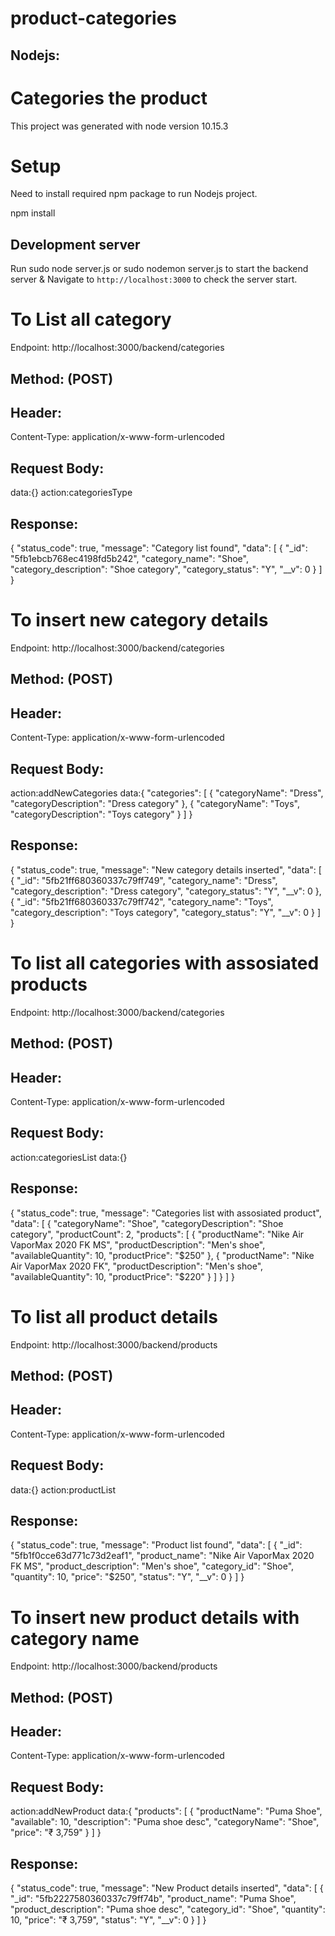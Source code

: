 # product-categories

Nodejs:
-------

# Categories the product

This project was generated with node version 10.15.3

# Setup

Need to install required npm package to run Nodejs project.

npm install

## Development server

Run sudo node server.js or sudo nodemon server.js to start the backend server & Navigate to  `http://localhost:3000` to check the server start.

# To List all category

Endpoint: http://localhost:3000/backend/categories

Method: (POST)
------

Header: 
-------

Content-Type: application/x-www-form-urlencoded

Request Body:
------------
data:{}
action:categoriesType

Response:
---------

{
  "status_code": true,
  "message": "Category list found",
  "data": [
    {
      "_id": "5fb1ebcb768ec4198fd5b242",
      "category_name": "Shoe",
      "category_description": "Shoe category",
      "category_status": "Y",
      "__v": 0
    }
  ]
}

# To insert new category details

Endpoint: http://localhost:3000/backend/categories

Method: (POST)
------

Header: 
-------

Content-Type: application/x-www-form-urlencoded

Request Body:
------------
action:addNewCategories
data:{
  "categories": [
    {
      "categoryName": "Dress",
      "categoryDescription": "Dress category"
    },
    {
      "categoryName": "Toys",
      "categoryDescription": "Toys category"
    }
  ]
}


Response:
---------

{
  "status_code": true,
  "message": "New category details inserted",
  "data": [
    {
      "_id": "5fb21ff680360337c79ff749",
      "category_name": "Dress",
      "category_description": "Dress category",
      "category_status": "Y",
      "__v": 0
    },
    {
      "_id": "5fb21ff680360337c79ff742",
      "category_name": "Toys",
      "category_description": "Toys category",
      "category_status": "Y",
      "__v": 0
    }
  ]
}

# To list all categories with assosiated products

Endpoint: http://localhost:3000/backend/categories

Method: (POST)
------

Header: 
-------

Content-Type: application/x-www-form-urlencoded

Request Body:
------------
action:categoriesList
data:{}


Response:
---------

{
  "status_code": true,
  "message": "Categories list with assosiated product",
  "data": [
    {
      "categoryName": "Shoe",
      "categoryDescription": "Shoe category",
      "productCount": 2,
      "products": [
        {
          "productName": "Nike Air VaporMax 2020 FK MS",
          "productDescription": "Men's shoe",
          "availableQuantity": 10,
          "productPrice": "$250"
        },
        {
          "productName": "Nike Air VaporMax 2020 FK",
          "productDescription": "Men's shoe",
          "availableQuantity": 10,
          "productPrice": "$220"
        }
      ]
    }
  ]
}

# To list all product details

Endpoint: http://localhost:3000/backend/products

Method: (POST)
------

Header: 
-------

Content-Type: application/x-www-form-urlencoded

Request Body:
-------------
data:{}
action:productList

Response:
---------
{
  "status_code": true,
  "message": "Product list found",
  "data": [
    {
      "_id": "5fb1f0cce63d771c73d2eaf1",
      "product_name": "Nike Air VaporMax 2020 FK MS",
      "product_description": "Men's shoe",
      "category_id": "Shoe",
      "quantity": 10,
      "price": "$250",
      "status": "Y",
      "__v": 0
    }
  ]
}

# To insert new product details with category name

Endpoint: http://localhost:3000/backend/products

Method: (POST)
------

Header: 
-------

Content-Type: application/x-www-form-urlencoded

Request Body:
-------------
action:addNewProduct
data:{
  "products": [
    {
      "productName": "Puma Shoe",
      "available": 10,
      "description": "Puma shoe desc",
      "categoryName": "Shoe",
      "price": "₹ 3,759"
    }
  ]
}

Response:
---------

{
  "status_code": true,
  "message": "New Product details inserted",
  "data": [
    {
      "_id": "5fb2227580360337c79ff74b",
      "product_name": "Puma Shoe",
      "product_description": "Puma shoe desc",
      "category_id": "Shoe",
      "quantity": 10,
      "price": "₹ 3,759",
      "status": "Y",
      "__v": 0
    }
  ]
}
